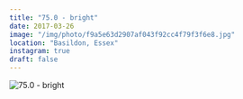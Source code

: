 ```yaml
---
title: "75.0 - bright"
date: 2017-03-26
image: "/img/photo/f9a5e63d2907af043f92cc4f79f3f6e8.jpg"
location: "Basildon, Essex"
instagram: true
draft: false
---
```


![75.0 - bright](/img/photo/f9a5e63d2907af043f92cc4f79f3f6e8.jpg)
